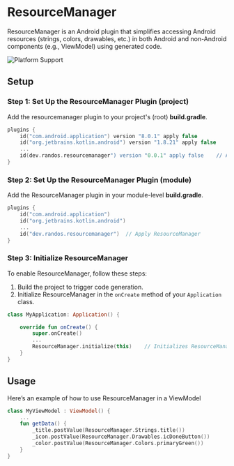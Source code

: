 # ResourceManager
ResourceManager is an Android plugin that simplifies accessing Android resources (strings, colors, drawables, etc.) in both Android and non-Android components (e.g., ViewModel) using generated code.

![Platform Support](https://img.shields.io/badge/platform-Android-brightgreen.svg)

## Setup

### Step 1: Set Up the ResourceManager Plugin (project)
Add the resourcemanager plugin to your project's (root) __build.gradle__.
```kotlin
plugins {
    id("com.android.application") version "8.0.1" apply false
    id("org.jetbrains.kotlin.android") version "1.8.21" apply false
    ...
    id(dev.randos.resourcemanager") version "0.0.1" apply false    // Add this line for ResourceManager support
}
```

### Step 2: Set Up the ResourceManager Plugin (module)
Add the ResourceManager plugin in your module-level __build.gradle__.
```kotlin
plugins {
    id("com.android.application")
    id("org.jetbrains.kotlin.android")
    ...
    id("dev.randos.resourcemanager")  // Apply ResourceManager
}
```

### Step 3: Initialize ResourceManager
To enable ResourceManager, follow these steps:

1. Build the project to trigger code generation.
2. Initialize ResourceManager in the `onCreate` method of your `Application` class.

```kotlin
class MyApplication: Application() {

    override fun onCreate() {
        super.onCreate()
        ...
        ResourceManager.initialize(this)    // Initializes ResourceManager
    }
}
```

## Usage
Here’s an example of how to use ResourceManager in a ViewModel

```kotlin
class MyViewModel : ViewModel() {
    ...
    fun getData() {
        _title.postValue(ResourceManager.Strings.title())
        _icon.postValue(ResourceManager.Drawables.icDoneButton())
        _color.postValue(ResourceManager.Colors.primaryGreen())
    }
}
```
